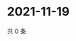 # 2021-11-19

共 0 条

<!-- BEGIN WEIBO -->
<!-- 最后更新时间 Fri Nov 19 2021 08:48:56 GMT+0800 (China Standard Time) -->

<!-- END WEIBO -->

